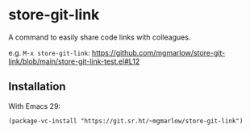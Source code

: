 # store-git-link

A command to easily share code links with colleagues.

e.g. `M-x store-git-link`: https://github.com/mgmarlow/store-git-link/blob/main/store-git-link-test.el#L12

## Installation

With Emacs 29:

```elisp
(package-vc-install "https://git.sr.ht/~mgmarlow/store-git-link")
```
